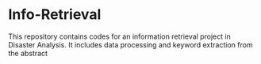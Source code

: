 # Info-Retrieval
This repository contains codes for an information retrieval project in Disaster Analysis. It includes data processing and keyword extraction from the abstract
